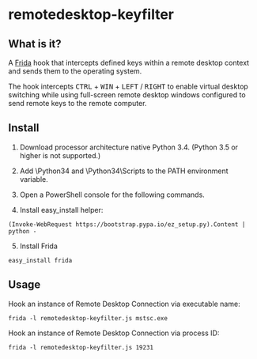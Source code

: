 # remotedesktop-keyfilter

## What is it?
A [Frida](http://www.frida.re) hook that intercepts defined keys within a remote desktop context and sends them to the operating system.

The hook intercepts <kbd>CTRL</kbd> + <kbd>WIN</kbd> + <kbd>LEFT</kbd> / <kbd>RIGHT</kbd> to enable virtual desktop switching while using full-screen remote desktop windows configured to send remote keys to the remote computer.

## Install

1. Download processor architecture native Python 3.4. (Python 3.5 or higher is not supported.)

2. Add \Python34 and \Python34\Scripts to the PATH environment variable.

3. Open a PowerShell console for the following commands.

4. Install easy_install helper:
  ```
  (Invoke-WebRequest https://bootstrap.pypa.io/ez_setup.py).Content | python -
  ```

5. Install Frida
  ```
  easy_install frida
  ```

## Usage

Hook an instance of Remote Desktop Connection via executable name:
```
frida -l remotedesktop-keyfilter.js mstsc.exe
```

Hook an instance of Remote Desktop Connection via process ID:
```
frida -l remotedesktop-keyfilter.js 19231
```